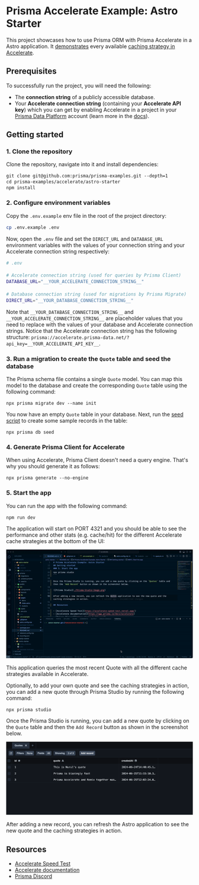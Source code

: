 # Prisma Accelerate Example: Astro Starter

This project showcases how to use Prisma ORM with Prisma Accelerate in a Astro application. It [demonstrates](./src/pages/route.ts#L13-16) every available [caching strategy in Accelerate](https://www.prisma.io/docs/data-platform/accelerate/concepts#cache-strategies).

## Prerequisites

To successfully run the project, you will need the following:

- The **connection string** of a publicly accessible database.
- Your **Accelerate connection string** (containing your **Accelerate API key**) which you can get by enabling Accelerate in a project in your [Prisma Data Platform](https://pris.ly/pdp) account (learn more in the [docs](https://www.prisma.io/docs/platform/about#api-keys)).

## Getting started

### 1. Clone the repository

Clone the repository, navigate into it and install dependencies:

```
git clone git@github.com:prisma/prisma-examples.git --depth=1
cd prisma-examples/accelerate/astro-starter
npm install
```

### 2. Configure environment variables

Copy the `.env.example` env file in the root of the project directory:

```bash
cp .env.example .env
```

Now, open the `.env` file and set the `DIRECT_URL` and `DATABASE_URL` environment variables with the values of your connection string and your Accelerate connection string respectively:

```bash
# .env

# Accelerate connection string (used for queries by Prisma Client)
DATABASE_URL="__YOUR_ACCELERATE_CONNECTION_STRING__"

# Database connection string (used for migrations by Prisma Migrate)
DIRECT_URL="__YOUR_DATABASE_CONNECTION_STRING__"

```

Note that `__YOUR_DATABASE_CONNECTION_STRING__` and `__YOUR_ACCELERATE_CONNECTION_STRING__` are placeholder values that you need to replace with the values of your database and Accelerate connection strings. Notice that the Accelerate connection string has the following structure: `prisma://accelerate.prisma-data.net/?api_key=__YOUR_ACCELERATE_API_KEY__`.

### 3. Run a migration to create the `Quote` table and seed the database

The Prisma schema file contains a single `Quote` model. You can map this model to the database and create the corresponding `Quote` table using the following command:

```
npx prisma migrate dev --name init
```

You now have an empty `Quote` table in your database. Next, run the [seed script](./prisma/seed.ts) to create some sample records in the table:

```
npx prisma db seed
```

### 4. Generate Prisma Client for Accelerate

When using Accelerate, Prisma Client doesn't need a query engine. That's why you should generate it as follows:

```
npx prisma generate --no-engine
```

### 5. Start the app

You can run the app with the following command:

```
npm run dev
```

The application will start on PORT 4321 and you should be able to see the performance and other stats (e.g. cache/hit) for the different Accelerate cache strategies at the bottom of the UI:

![Demo](./Astro-Accelerate-App.gif)

This application queries the most recent Quote with all the different cache strategies available in Accelerate.

Optionally, to add your own quote and see the caching strategies in action, you can add a new quote through Prisma Studio by running the following command:

```
npx prisma studio
```

Once the Prisma Studio is running, you can add a new quote by clicking on the `Quote` table and then the `Add Record` button as shown in the screenshot below.

![Prisma Studio](./Prisma-Studio-Image.png)

After adding a new record, you can refresh the Astro application to see the new quote and the caching strategies in action.

## Resources

- [Accelerate Speed Test](https://accelerate-speed-test.vercel.app/)
- [Accelerate documentation](https://www.prisma.io/docs/accelerate)
- [Prisma Discord](https://pris.ly/discord)
